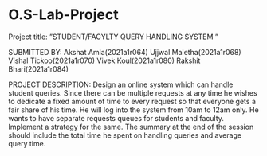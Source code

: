 # O.S-Lab-Project
Project title: ”STUDENT/FACYLTY QUERY HANDLING SYSTEM ”

SUBMITTED BY: Akshat Amla(2021a1r064)
              Ujjwal Maletha(2021a1r068)
              Vishal Tickoo(2021a1r070)
              Vivek Koul(2021a1r080)
              Rakshit Bhari(2021a1r084)
              
PROJECT DESCRIPTION:
Design an online system which can handle student queries. Since there can be multiple requests at any time he wishes to dedicate a fixed amount of time to every request so that everyone gets a fair share of his time. He will log into the system from 10am to 12am only. He wants to have separate requests queues for students and faculty. Implement a strategy for the same. The summary at the end of the session should include the total time he spent on handling queries and average query time.

